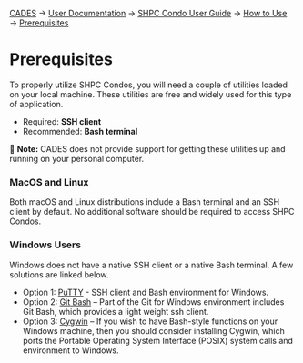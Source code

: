 [CADES](http://support.cades.ornl.gov/) &rarr; [User Documentation](../../README.md) &rarr; [SHPC Condo User Guide](../overview.md)  &rarr; [How to Use](how-to-use.md) &rarr; [Prerequisites](prerequisites.md)

# Prerequisites

To properly utilize SHPC Condos, you will need a couple of utilities loaded on your local machine. These utilities are free and widely used for this type of application.

* Required: **SSH client**
* Recommended: **Bash terminal**

&#128221; **Note:** CADES does not provide support for getting these utilities up and running on your personal computer.

### MacOS and Linux
Both macOS and Linux distributions include a Bash terminal and an SSH client by default. No additional software should be required to access SHPC Condos.

### Windows Users

Windows does not have a native SSH client or a native Bash terminal. A few solutions are linked below.

* Option 1: [PuTTY](http://www.chiark.greenend.org.uk/~sgtatham/putty/) - SSH client and Bash environment for Windows.
* Option 2: [Git Bash](https://git-scm.com/download/win) – Part of the Git for Windows environment includes Git Bash, which provides a light weight ssh client.
* Option 3: [Cygwin](http://www.cygwin.com) – If you wish to have Bash-style functions on your Windows machine, then you should consider installing Cygwin, which ports the Portable Operating System Interface (POSIX) system calls and environment to Windows.
